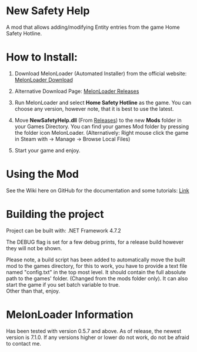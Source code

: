 ﻿# New Safety Help

A mod that allows adding/modifying Entity entries from the game Home Safety Hotline.

# How to Install:
1. Download MelonLoader (Automated Installer) from the official website: [MelonLoader Download](https://melonwiki.xyz/#/?id=requirements)

2. Alternative Download Page: ﻿[MelonLoader Releases](https://github.com/LavaGang/MelonLoader/releases/)

3. Run MelonLoader and select **Home Safety Hotline** as the game. You can choose any version, however note, that it is best to use the latest.

4. Move **NewSafetyHelp.dll** (From ﻿[Releases](https://github.com/Gasterbuzzer/NewSafetyHelp/releases)) to the new **Mods** folder in your Games Directory. You can find your games Mod folder by pressing the folder icon MelonLoader.
(Alternatively: Right mouse click the game in Steam with → Manage → Browse Local Files)

5. Start your game and enjoy.

# Using the Mod
See the Wiki here on GitHub for the documentation and some tutorials: [Link](https://github.com/Gasterbuzzer/NewSafetyHelp/wiki)

# Building the project
Project can be built with: .NET Framework 4.7.2

The DEBUG flag is set for a few debug prints, for a release build however they will not be shown.

Please note, a build script has been added to automatically move the built mod to the games directory, for this to work, you have to provide a text file named "config.txt" in the top most level. 
It should contain the full absolute path to the games' folder. (Changed from the mods folder only). It can also start the game if you set batch variable to true.\
Other than that, enjoy.

# MelonLoader Information
Has been tested with version 0.5.7 and above. As of release, the newest version is 7.1.0. If any versions higher or lower do not work, do not be afraid to contact me.
